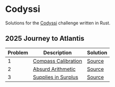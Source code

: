 # Codyssi

Solutions for the [Codyssi](https://www.codyssi.com) challenge written in Rust.

## 2025 Journey to Atlantis

| Problem | Description | Solution |
| --- | --- | --- |
| 1 | [Compass Calibration](https://www.codyssi.com/view_problem_5) | [Source](src/year2025/problem01.rs) |
| 2 | [Absurd Arithmetic](https://www.codyssi.com/view_problem_6) | [Source](src/year2025/problem02.rs) |
| 3 | [Supplies in Surplus](https://www.codyssi.com/view_problem_7) | [Source](src/year2025/problem03.rs) |
